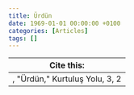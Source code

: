 ```yaml
---
title: Ürdün
date: 1969-01-01 00:00:00 +0100
categories: [Articles]
tags: []
---
```




| Cite this:   |
|--------|
| , "Ürdün," Kurtuluş Yolu, 3, 2 

